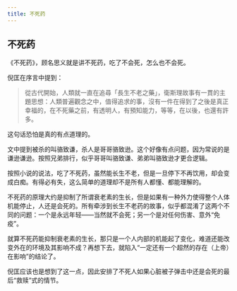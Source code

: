 ```yaml
---
title: 不死药
---
```


## 不死药

《不死药》，顾名思义就是讲不死药，吃了不会死，怎么也不会死。

倪匡在序言中提到：

>從古代開始，人類就一直在追尋「長生不老之藥」，衛斯理故事有一貫的主題思想：人類普遍觀念之中，值得追求的事，沒有一件在得到了之後是真正幸福的，在不死藥之前，有透明人，有預知能力，等等，在以後，也還有許多。

这句话恐怕是真的有点道理的。

文中提到被杀的叫骆致谦，杀人是哥哥骆致逊。这个好像有点问题，因为常说的是谦逊谦逊。按照兄弟排行，似乎哥哥叫骆致谦、弟弟叫骆致逊才更合逻辑。

按照小说的说法，吃了不死药，虽然能长生不老，但是一旦停下不再饮用，却会变成白痴。有得必有失，这么简单的道理却不是所有人都懂、都能理解的。

不死药的原理大约是抑制了所谓衰老素的生长，但是如果有一种外力使得整个人体机能停止，人还是会死的。所有牵涉到长生不老药的故事，似乎都混淆了这两个不同的问题：一个是永远年轻——当然就不会死；另一个是对任何伤害、意外“免疫”。

就算不死药能抑制衰老素的生长，那只是一个人内部的机能起了变化，难道还能改变外在的环境及其影响不成？再想下去，就陷入“一定还有一个超然的存在（上帝）在影响”的结论了。

倪匡应该也是想到了这一点，因此安排了不死人如果心脏被子弹击中还是会死的最后“救赎”式的情节。
